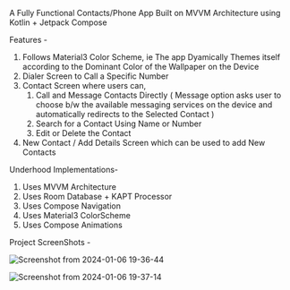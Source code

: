 A Fully Functional Contacts/Phone App Built on MVVM Architecture using Kotlin + Jetpack Compose 


Features - 
1) Follows Material3 Color Scheme, ie The app Dyamically Themes itself according to the Dominant Color of the Wallpaper on the Device
2) Dialer Screen to Call a Specific Number
3) Contact Screen where users can,
   1) Call and Message Contacts Directly ( Message option asks user to choose b/w the available messaging services on the device and automatically redirects to the Selected Contact )
   2) Search for a Contact Using Name or Number
   3) Edit or Delete the Contact
4) New Contact / Add Details Screen which can be used to add New Contacts


Underhood Implementations-
1) Uses MVVM Architecture
2) Uses Room Database + KAPT Processor
3) Uses Compose Navigation
4) Uses Material3 ColorScheme
5) Uses Compose Animations



Project ScreenShots -

![Screenshot from 2024-01-06 19-36-44](https://github.com/redcliff-op/SnapSync/assets/78088434/c34c80c4-c1e1-4276-b5ff-ce956dea2128)

![Screenshot from 2024-01-06 19-37-14](https://github.com/redcliff-op/SnapSync/assets/78088434/e2fdd08f-f251-40c2-962e-b2f58380642e)
